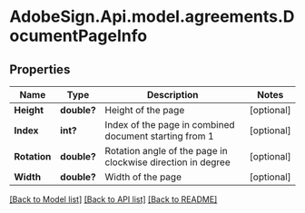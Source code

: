 # AdobeSign.Api.model.agreements.DocumentPageInfo
## Properties

Name | Type | Description | Notes
------------ | ------------- | ------------- | -------------
**Height** | **double?** | Height of the page | [optional] 
**Index** | **int?** | Index of the page in combined document starting from 1 | [optional] 
**Rotation** | **double?** | Rotation angle of the page in clockwise direction in degree | [optional] 
**Width** | **double?** | Width of the page | [optional] 

[[Back to Model list]](../README.md#documentation-for-models) [[Back to API list]](../README.md#documentation-for-api-endpoints) [[Back to README]](../README.md)

